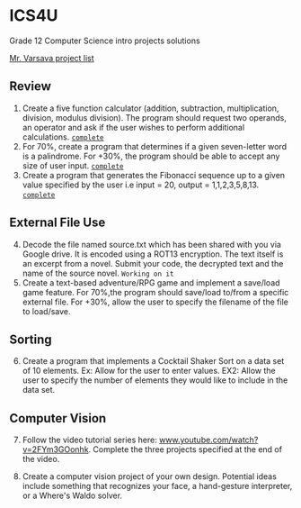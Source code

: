 # ICS4U
 Grade 12 Computer Science intro projects solutions

[Mr. Varsava project list](http://mrvarsava.weebly.com/ics4u-project-list.html)

## Review
1. Create a five function calculator (addition, subtraction, multiplication, division, modulus division). The program should request two operands, an operator and ask if the user wishes to perform additional calculations. [`complete`](src/calculator.cpp)
2. For 70%, create a program that determines if a given seven-letter word is a palindrome. For +30%, the program should be able to accept any size of user input. [`complete`](src/palindrome.cpp)
3. Create a program that generates the Fibonacci sequence up to a given value specified by the user i.e input = 20, output = 1,1,2,3,5,8,13. [`complete`](src/fibonacci.cpp)

## External File Use
4. Decode the file named source.txt which has been shared with you via Google drive. It is encoded using a ROT13 encryption. The text itself is an excerpt from a novel. Submit your code, the decrypted text and the name of the source novel. `Working on it`
5. Create a text-based adventure/RPG game and implement a save/load game feature. For 70%,the program should save/load to/from a specific external file. For +30%, allow the user to specify the filename of the file to load/save.

## Sorting
6. Create a program that implements a Cocktail Shaker Sort on a data set of 10 elements. Ex: Allow for the user to enter values. EX2: Allow the user to specify the number of elements they would like to include in the data set.

## Computer Vision
7. Follow the video tutorial series here: www.youtube.com/watch?v=2FYm3GOonhk. Complete the three projects specified at the end of the video.

8. Create a computer vision project of your own design. Potential ideas include something that recognizes your face, a hand-gesture interpreter, or a Where's Waldo solver. 

